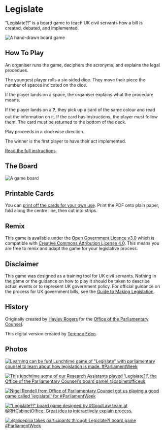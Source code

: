 # Legislate

"Legislate?!" is a board game to teach UK civil servants how a bill is created, debated, and implemented.

![A hand-drawn board game](https://pbs.twimg.com/media/DOmCvMPWsAAQJ1b.jpg:medium)	

## How To Play

An organiser runs the game, deciphers the acronyms, and explains the legal procedues.

The youngest player rolls a six-sided dice. They move their piece the number of spaces indicated on the dice.

If the player lands on a space, the organiser explains what the procedure means.

If the player lands on a ❓, they pick up a card of the same colour and read out the information on it.  If the card has instructions, the player must follow them. The card must be returned to the bottom of the deck.

Play proceeds in a clockwise direction.

The winner is the first player to have their act implemented.

[Read the full instructions](Instructions.md).

## The Board

![A game board](https://raw.githubusercontent.com/edent/Legislate/master/Board/Legislate.png)

## Printable Cards

You can [print off the cards for your own use](https://github.com/alphagov/Legislate/raw/master/Cards/Cards%20For%20Printing.pdf). Print the PDF onto plain paper, fold along the centre line, then cut into strips.

## Remix

This game is available under the [Open Government Licence v3.0](https://www.nationalarchives.gov.uk/doc/open-government-licence/version/3/) which is compatible with [Creative Commons Attribution License 4.0](https://creativecommons.org/licenses/by/4.0/).  This means you are free to remix and adapt the game for your legislative process.

## Disclaimer

This game was designed as a training tool for UK civil servants. Nothing in the game or the guidance on how to play it should be taken to describe actual events or to represent UK government policy. For official guidance on the process for UK government bills, see the [Guide to Making Legislation](https://www.gov.uk/government/publications/guide-to-making-legislation).

## History

Originally created by [Hayley Rogers](https://twitter.com/goodlawgeek) for the [Office of the Parliamentary Counsel](https://www.gov.uk/government/organisations/office-of-the-parliamentary-counsel).

This digital version created by [Terence Eden](https://shkspr.mobi/blog/).	

## Photos

[![Learning can be fun! Lunchtime  game of "Legislate" with parliamentary counsel to learn about how legislation is made. #ParliamentWeek](https://raw.githubusercontent.com/alphagov/Legislate/master/Resources/thumbs1.jpeg)](https://twitter.com/1ParliCounsel/status/930418090130792448)

[![This lunchtime some of our Research Assistants played 'Legislate?!', the Office of the Parliamentary Counsel's board game! @cabinetofficeuk](https://raw.githubusercontent.com/alphagov/Legislate/master/Resources/thumbs2.jpeg)](https://twitter.com/Law_Commission/status/836207148384325633)

[![Nigel Rendell from Office of Parliamentary Counsel got us playing a good game called 'legislate!' for #ParliamentWeek](https://raw.githubusercontent.com/alphagov/Legislate/master/Resources/thumbs3.jpeg)](https://twitter.com/CUSocS/status/535818672271806464)

[!["Legislate?!" board game designed by #GoodLaw team at @RHCabinetOffice. Great idea to interactively explain process.](https://raw.githubusercontent.com/alphagov/Legislate/master/Resources/thumbs4.jpeg)](https://twitter.com/PolStudiesAssoc/status/499138361807101952)

[![.@alicepilia takes participants through Legislate?! board game  #ParliamentWeek](https://raw.githubusercontent.com/alphagov/Legislate/master/Resources/thumbs5.jpeg)](https://twitter.com/cabinetofficeuk/status/401376450173239296)

